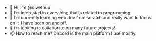 - 👋 Hi, I’m @olwethuu
- 👀 I’m interested in everything that is related to programming.
- 🌱 I’m currently learning web dev from scratch and really want to focus on it, I have been on and off.
- 💞️ I’m looking to collaborate on many future projects!
- 📫 How to reach me? Discord is the main platform I use mostly.

<!---
olwethuu/olwethuu is a ✨ special ✨ repository because its `README.md` (this file) appears on your GitHub profile.
You can click the Preview link to take a look at your changes.
--->
